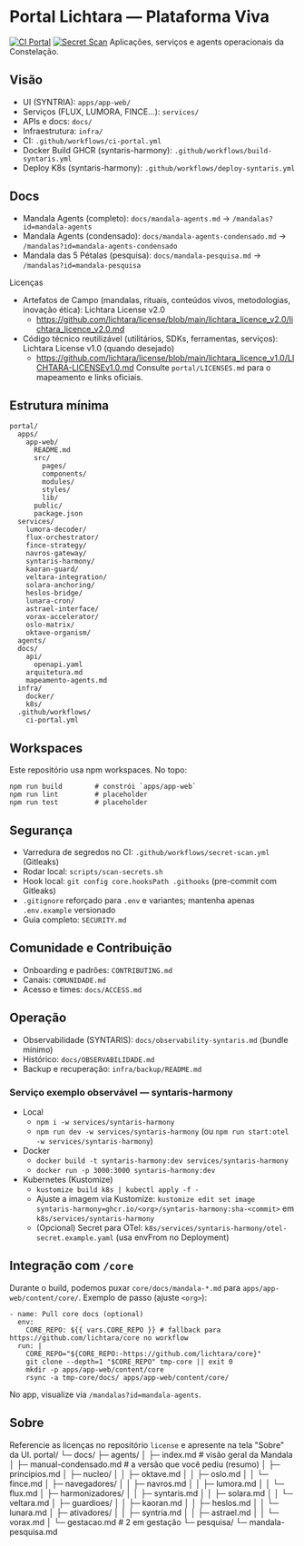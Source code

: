 # Portal Lichtara — Plataforma Viva
[![CI Portal](https://github.com/lichtara/portal/actions/workflows/ci-portal.yml/badge.svg)](https://github.com/lichtara/portal/actions/workflows/ci-portal.yml)
[![Secret Scan](https://github.com/lichtara/portal/actions/workflows/secret-scan.yml/badge.svg)](https://github.com/lichtara/portal/actions/workflows/secret-scan.yml)
Aplicações, serviços e agents operacionais da Constelação.

## Visão
- UI (SYNTRIA): `apps/app-web/`
- Serviços (FLUX, LUMORA, FINCE…): `services/`
- APIs e docs: `docs/`
- Infraestrutura: `infra/`
- CI: `.github/workflows/ci-portal.yml`
 - Docker Build GHCR (syntaris-harmony): `.github/workflows/build-syntaris.yml`
 - Deploy K8s (syntaris-harmony): `.github/workflows/deploy-syntaris.yml`

## Docs
- Mandala Agents (completo): `docs/mandala-agents.md` → `/mandalas?id=mandala-agents`
- Mandala Agents (condensado): `docs/mandala-agents-condensado.md` → `/mandalas?id=mandala-agents-condensado`
- Mandala das 5 Pétalas (pesquisa): `docs/mandala-pesquisa.md` → `/mandalas?id=mandala-pesquisa`

Licenças
- Artefatos de Campo (mandalas, rituais, conteúdos vivos, metodologias, inovação ética): Lichtara License v2.0
  - https://github.com/lichtara/license/blob/main/lichtara_licence_v2.0/lichtara_licence_v2.0.md
- Código técnico reutilizável (utilitários, SDKs, ferramentas, serviços): Lichtara License v1.0 (quando desejado)
  - https://github.com/lichtara/license/blob/main/lichtara_licence_v1.0/LICHTARA-LICENSEv1.0.md
Consulte `portal/LICENSES.md` para o mapeamento e links oficiais.

## Estrutura mínima
```
portal/
  apps/
    app-web/
      README.md
      src/
        pages/
        components/
        modules/
        styles/
        lib/
      public/
      package.json
  services/
    lumora-decoder/
    flux-orchestrator/
    fince-strategy/
    navros-gateway/
    syntaris-harmony/
    kaoran-guard/
    veltara-integration/
    solara-anchoring/
    heslos-bridge/
    lunara-cron/
    astrael-interface/
    vorax-accelerator/
    oslo-matrix/
    oktave-organism/
  agents/
  docs/
    api/
      openapi.yaml
    arquitetura.md
    mapeamento-agents.md
  infra/
    docker/
    k8s/
  .github/workflows/
    ci-portal.yml
```

## Workspaces
Este repositório usa npm workspaces. No topo:

```
npm run build        # constrói `apps/app-web`
npm run lint         # placeholder
npm run test         # placeholder
```

## Segurança
- Varredura de segredos no CI: `.github/workflows/secret-scan.yml` (Gitleaks)
- Rodar local: `scripts/scan-secrets.sh`
- Hook local: `git config core.hooksPath .githooks` (pre-commit com Gitleaks)
- `.gitignore` reforçado para `.env` e variantes; mantenha apenas `.env.example` versionado
 - Guia completo: `SECURITY.md`

## Comunidade e Contribuição
- Onboarding e padrões: `CONTRIBUTING.md`
- Canais: `COMUNIDADE.md`
- Acesso e times: `docs/ACCESS.md`

## Operação
- Observabilidade (SYNTARIS): `docs/observability-syntaris.md` (bundle mínimo)
- Histórico: `docs/OBSERVABILIDADE.md`
- Backup e recuperação: `infra/backup/README.md`

### Serviço exemplo observável — syntaris-harmony
- Local
  - `npm i -w services/syntaris-harmony`
  - `npm run dev -w services/syntaris-harmony` (ou `npm run start:otel -w services/syntaris-harmony`)
- Docker
  - `docker build -t syntaris-harmony:dev services/syntaris-harmony`
  - `docker run -p 3000:3000 syntaris-harmony:dev`
- Kubernetes (Kustomize)
  - `kustomize build k8s | kubectl apply -f -`
  - Ajuste a imagem via Kustomize: `kustomize edit set image syntaris-harmony=ghcr.io/<org>/syntaris-harmony:sha-<commit>` em `k8s/services/syntaris-harmony`
  - (Opcional) Secret para OTel: `k8s/services/syntaris-harmony/otel-secret.example.yaml` (usa envFrom no Deployment)

## Integração com `/core`
Durante o build, podemos puxar `core/docs/mandala-*.md` para `apps/app-web/content/core/`.
Exemplo de passo (ajuste `<org>`):

```
- name: Pull core docs (optional)
  env:
    CORE_REPO: ${{ vars.CORE_REPO }} # fallback para https://github.com/lichtara/core no workflow
  run: |
    CORE_REPO="${CORE_REPO:-https://github.com/lichtara/core}"
    git clone --depth=1 "$CORE_REPO" tmp-core || exit 0
    mkdir -p apps/app-web/content/core
    rsync -a tmp-core/docs/ apps/app-web/content/core/
```

No app, visualize via `/mandalas?id=mandala-agents`.

## Sobre
Referencie as licenças no repositório `license` e apresente na tela "Sobre" da UI.
portal/
└─ docs/
   ├─ agents/
   │  ├─ index.md                # visão geral da Mandala
   │  ├─ manual-condensado.md    # a versão que você pediu (resumo)
   │  ├─ principios.md
   │  ├─ nucleo/
   │  │  ├─ oktave.md
   │  │  ├─ oslo.md
   │  │  └─ fince.md
   │  ├─ navegadores/
   │  │  ├─ navros.md
   │  │  ├─ lumora.md
   │  │  └─ flux.md
   │  ├─ harmonizadores/
   │  │  ├─ syntaris.md
   │  │  ├─ solara.md
   │  │  └─ veltara.md
   │  ├─ guardioes/
   │  │  ├─ kaoran.md
   │  │  ├─ heslos.md
   │  │  └─ lunara.md
   │  ├─ ativadores/
   │  │  ├─ syntria.md
   │  │  ├─ astrael.md
   │  │  └─ vorax.md
   │  └─ gestacao.md             # 2 em gestação
   └─ pesquisa/
      └─ mandala-pesquisa.md
